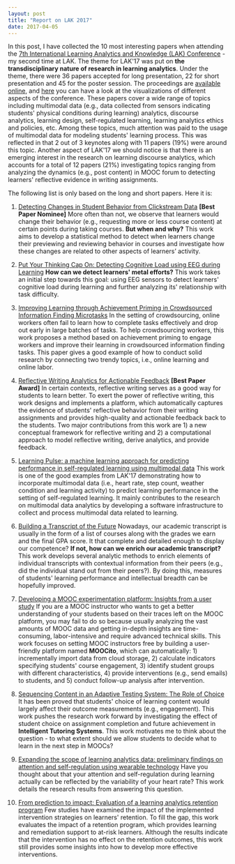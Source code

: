 ```yaml
---
layout: post
title: "Report on LAK 2017"
date: 2017-04-05
---
```


In this post, I have collected the 10 most interesting papers when attending the [7th International Learning Analytics and Knowledge (LAK) Conference](http://lak17.solaresearch.org/) - my second time at LAK. The theme for LAK'17 was put on **the transdisciplinary nature of research in learning analytics**. Under the theme, there were 36 papers accepted for long presentation, 22 for short presentation and 45 for the poster session. The proceedings are [available online](http://dl.acm.org/citation.cfm?id=3027385&picked=prox&CFID=847772281&CFTOKEN=16235751), and [here](http://ariadne.cti.espol.edu.ec/xavier/lak17/) you can have a look at the visualizations of different aspects of the conference. These papers cover a wide range of topics including multimodal data (e.g., data collected from sensors indicating students' physical conditions during learning) analytics, discourse analytics, learning design, self-regulated learning,  learning analytics ethics and policies, etc. Among these topics, much attention was paid to the usage of multimodal data for modeling students' learning process. This was reflected in that 2 out of 3 keynotes along with 11 papers (19%) were around this topic. Another aspect of LAK'17 we should notice is that there is an emerging interest in the research on learning discourse analytics, which accounts for a total of 12 papers (21%) investigating topics ranging from analyzing the dynamics (e.g., post content) in MOOC forum to detecting learners' reflective evidence in writing assignments. 

The following list is only based on the long and short papers. Here it is:

1. [Detecting Changes in Student Behavior from Clickstream Data](http://dl.acm.org/citation.cfm?id=3027430&CFID=847772281&CFTOKEN=16235751) **[Best Paper Nominee]** More often than not, we observe that learners would change their behavior (e.g., requesting more or less course content) at certain points during taking courses. **But when and why?** This work aims to develop a statistical method to detect when learners change their previewing and reviewing behavior in courses and investigate how these changes are related to other aspects of learners’ activity.

2. [Put Your Thinking Cap On: Detecting Cognitive Load using EEG during Learning](http://dl.acm.org/citation.cfm?id=3027431&CFID=847772281&CFTOKEN=16235751) **How can we detect learners' metal efforts?** This work takes an initial step towards this goal: using EEG sensors to detect learners' cognitive load during learning and further analyzing its' relationship with task difficulty.

3. [Improving Learning through Achievement Priming in Crowdsourced Information Finding Microtasks](http://dl.acm.org/citation.cfm?id=3027402&CFID=847772281&CFTOKEN=16235751) In the setting of crowdsourcing, online workers often fail to learn how to complete tasks effectively and drop out early in large batches of tasks. To help crowdsourcing workers, this work proposes a method based on achievement priming to engage workers and improve their learning in crowdsourced information finding tasks. This paper gives a good example of how to conduct solid research by connecting two trendy topics, i.e., online learning and online labor.

4. [Reflective Writing Analytics for Actionable Feedback](http://dl.acm.org/citation.cfm?id=3027436&CFID=847772281&CFTOKEN=16235751) **[Best Paper Award]** In certain contexts, reflective writing serves as a good way for students to learn better. To exert the power of reflective writing, this work designs and implements a platform, which automatically captures the evidence of students' reflective behavior from their writing assignments and provides high-quality and actionable feedback back to the students. Two major contributions from this work are 1) a new conceptual framework for reflective writing and 2) a computational approach to model reflective writing, derive analytics, and provide feedback.

5. [Learning Pulse: a machine learning approach for predicting performance in self-regulated learning using multimodal data](http://dl.acm.org/citation.cfm?id=3027447&CFID=847772281&CFTOKEN=16235751) This work is one of the good examples from LAK'17 demonstrating how to incorporate multimodal data (i.e., heart rate, step count, weather condition and learning activity) to predict learning performance in the setting of self-regulated learning. It mainly contributes to the research on multimodal data analytics by developing a software infrastructure to collect and process multimodal data related to learning.

6. [Building a Transcript of the Future](http://dl.acm.org/citation.cfm?id=3027418&CFID=847772281&CFTOKEN=16235751) Nowadays, our academic transcript is usually in the form of a list of courses along with the grades we earn and the final GPA score. It that complete and detailed enough to display our competence? **If not, how can we enrich our academic transcript?** This work develops several analytic methods to enrich elements of individual transcripts with contextual information from their peers (e.g., did the individual stand out from their peers?).  By doing this, measures of students' learning performance and intellectual breadth can be hopefully improved.

7. [Developing a MOOC experimentation platform: Insights from a user study](http://dl.acm.org/citation.cfm?id=3027398&CFID=847772281&CFTOKEN=16235751) If you are a MOOC instructor who wants to get a better understanding of your students based on their traces left on the MOOC platform, you may fail to do so because usually analyzing the vast amounts of MOOC data and getting in-depth insights are time-consuming, labor-intensive and require advanced technical skills. This work focuses on setting MOOC instructors free by building a user-friendly platform named **MOOCito**, which can automatically: 1) incrementally import data from cloud storage, 2) calculate indicators specifying students' course engagement, 3) identify student groups with different characteristics, 4) provide interventions (e.g., send emails) to students, and 5) conduct follow-up analysis after intervention.

8. [Sequencing Content in an Adaptive Testing System: The Role of Choice](http://dl.acm.org/citation.cfm?id=3027412&CFID=847772281&CFTOKEN=16235751) It has been proved that students' choice of learning content would largely affect their outcome measurements (e.g., engagement). This work pushes the research work forward by investigating the effect of student choice on assignment completion and future achievement in **Intelligent Tutoring Systems**. This work motivates me to think about the question - to what extent should we allow students to decide what to learn in the next step in MOOCs?

9. [Expanding the scope of learning analytics data: preliminary findings on attention and self-regulation using wearable technology](http://dl.acm.org/citation.cfm?id=3027427&CFID=847772281&CFTOKEN=16235751) Have you thought about that your attention and self-regulation during learning actually can be reflected by the variability of your heart rate? This work details the research results from answering this question.

10. [From prediction to impact: Evaluation of a learning analytics retention program](http://dl.acm.org/citation.cfm?id=3027405&CFID=847772281&CFTOKEN=16235751) Few studies have examined the impact of the implemented intervention strategies on learners' retention. To fill the gap, this work evaluates the impact of a retention program, which provides learning and remediation support to at-risk learners. Although the results indicate that the intervention has no effect on the retention outcomes, this work still provides some insights into how to develop more effective interventions.